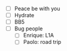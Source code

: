 - [ ] Peace be with you
- [ ] Hydrate
- [ ] BB5
- [ ] Bug people
  - [ ] Enrique: L1A
  - [ ] Paolo: road trip
